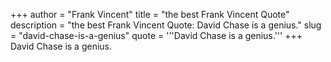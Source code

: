+++
author = "Frank Vincent"
title = "the best Frank Vincent Quote"
description = "the best Frank Vincent Quote: David Chase is a genius."
slug = "david-chase-is-a-genius"
quote = '''David Chase is a genius.'''
+++
David Chase is a genius.
